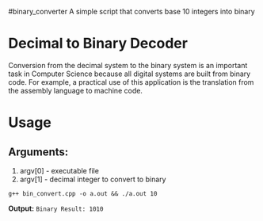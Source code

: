 #binary_converter
A simple script that converts base 10 integers into binary

# Decimal to Binary Decoder

Conversion from the decimal system to the binary system is an important task in Computer Science because all digital systems are built from binary code. For example, a practical use of this application is the translation from the assembly language to machine code.


# Usage

## Arguments:
1. argv[0] - executable file
2. argv[1] - decimal integer to convert to binary

```
g++ bin_convert.cpp -o a.out && ./a.out 10
```

**Output:** ```Binary Result: 1010```

